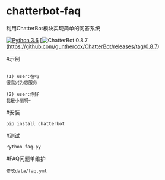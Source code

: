 # chatterbot-faq

利用ChatterBot模块实现简单的问答系统

[![Python 3.6](https://img.shields.io/badge/python-3.6-blue.svg)](https://www.python.org/downloads/release/python-360/)
[![ChatterBot 0.8.7](https://img.shields.io/badge/chatterbot-0.8.7-green.svg)(https://github.com/gunthercox/ChatterBot/releases/tag/0.8.7)

#示例

```

(1) user:在吗
很高兴为您服务

(2) user:你好
我是小丽啊~

```

#安装

```
pip install chatterbot
```

#测试

```
Python faq.py
```

#FAQ问题单维护

```
修改data/faq.yml
```
